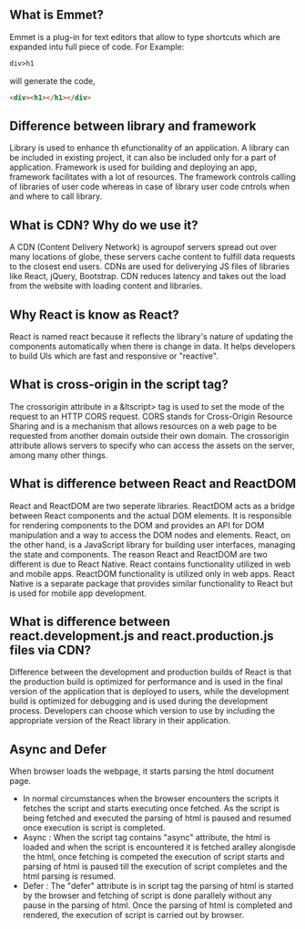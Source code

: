 ## What is Emmet?

Emmet is a plug-in for text editors that allow to type shortcuts which are expanded intu full piece of code.
  For Example: 
  ```html 
  div>h1
  ``` 
  will generate the code, 
  ```html
  <div><h1></h1></div>
  ```
## Difference between library and framework

Library is used to enhance th efunctionality of an application. A library can be included in existing project, it can also be included only for a part of application. Framework is used for building and deploying an app, framework facilitates with a lot of resources. The framework controls calling of libraries of user code whereas in case of library user code cntrols when and where to call library.

## What is CDN? Why do we use it?

A CDN (Content Delivery Network) is agroupof servers spread out over many locations of globe, these servers cache content to fulfill data requests to the closest end users. CDNs are used for deliverying JS files of libraries like React, jQuery, Bootstrap. CDN reduces latency and takes out the load from the website with loading content and libraries.

## Why React is know as React?

React is named react because it reflects the library's nature of updating the components automatically when there is change in data. It helps developers to build UIs which are fast and responsive or "reactive".

## What is cross-origin in the script tag?

The crossorigin attribute in a &ltscript> tag is used to set the mode of the request to an HTTP CORS request. CORS stands for Cross-Origin Resource Sharing and is a mechanism that allows resources on a web page to be requested from another domain outside their own domain. The crossorigin attribute allows servers to specify who can access the assets on the server, among many other things.

## What is difference between React and ReactDOM

React and ReactDOM are two seperate libraries. ReactDOM acts as a bridge between React components and the actual DOM elements. It is responsible for rendering components to the DOM and provides an API for DOM manipulation and a way to access the DOM nodes and elements. React, on the other hand, is a JavaScript library for building user interfaces, managing the state and components. The reason React and ReactDOM are two different is due to React Native. React contains functionality utilized in web and mobile apps. ReactDOM functionality is utilized only in web apps. React Native is a separate package that provides similar functionality to React but is used for mobile app development.

## What is difference between react.development.js and react.production.js files via CDN?

Difference between the development and production builds of React is that the production build is optimized for performance and is used in the final version of the application that is deployed to users, while the development build is optimized for debugging and is used during the development process. Developers can choose which version to use by including the appropriate version of the React library in their application.

## Async and Defer

When browser loads the webpage, it starts parsing the html document page.
- In normal circumstances when the browser encounters the scripts it fetches the script and starts executing once fetched. As the script is being fetched and executed the parsing of html is paused and resumed once execution is script is completed.
- Async : When the script tag contains "async" attribute, the html is loaded and when the script is encountered it is fetched  aralley alongisde the html, once fetching is competed the execution of script starts and parsing of html is paused till the  execution of script completes and the html parsing is resumed.
- Defer : The "defer" attribute is in script tag the parsing of html is started by the browser and fetching of script is done parallely without any pause in the parsing of html. Once the parsing of html is completed and rendered, the execution of script is carried out by browser.
